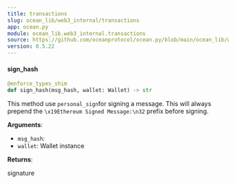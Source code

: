 ```yaml
---
title: transactions
slug: ocean_lib/web3_internal/transactions
app: ocean.py
module: ocean_lib.web3_internal.transactions
source: https://github.com/oceanprotocol/ocean.py/blob/main/ocean_lib/web3_internal/transactions.py
version: 0.5.22
---
```

#### sign\_hash

```python
@enforce_types_shim
def sign_hash(msg_hash, wallet: Wallet) -> str
```

This method use `personal_sign`for signing a message. This will always prepend the
`\x19Ethereum Signed Message:\n32` prefix before signing.

**Arguments**:

- `msg_hash`: 
- `wallet`: Wallet instance

**Returns**:

signature

